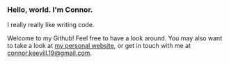 ### Hello, world. I'm Connor.

I really really like writing code. 

Welcome to my Github! Feel free to have a look around. You may also want to take a look at [my personal website](https://connorkeevill.com), or get in touch with me at [connor.keevill.19@gmail.com](mailto:connor.keevill.19@gmail.com).

<!--
**connorkeevill/connorkeevill** is a ✨ _special_ ✨ repository because its `README.md` (this file) appears on your GitHub profile.

Here are some ideas to get you started:

- 🔭 I’m currently working on ...
- 🌱 I’m currently learning ...
- 👯 I’m looking to collaborate on ...
- 🤔 I’m looking for help with ...
- 💬 Ask me about ...
- 📫 How to reach me: ...
- 😄 Pronouns: ...
- ⚡ Fun fact: ...
-->
